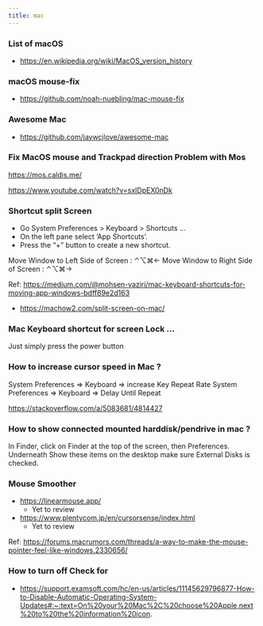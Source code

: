 ```yaml
---
title: mac
---
```


### List of macOS

- https://en.wikipedia.org/wiki/MacOS_version_history

### macOS mouse-fix

- https://github.com/noah-nuebling/mac-mouse-fix

### Awesome Mac

- https://github.com/jaywcjlove/awesome-mac

### Fix MacOS mouse and Trackpad direction Problem with Mos

https://mos.caldis.me/

https://www.youtube.com/watch?v=sxIDpEX0nDk

### Shortcut split Screen

- Go System Preferences > Keyboard > Shortcuts ... 
- On the left pane select ‘App Shortcuts’.
- Press the “+” button to create a new shortcut.


Move Window to Left Side of Screen : ⌃⌥⌘←
Move Window to Right Side of Screen : ⌃⌥⌘→

Ref: https://medium.com/@mohsen-vaziri/mac-keyboard-shortcuts-for-moving-app-windows-bdff89e2d163
- https://machow2.com/split-screen-on-mac/
### Mac Keyboard shortcut for screen Lock ... 

Just simply press the power button

### How to increase cursor speed in Mac ? 

System Preferences => Keyboard => increase Key Repeat Rate
System Preferences => Keyboard => Delay Until Repeat

https://stackoverflow.com/a/5083681/4814427

### How to show connected mounted harddisk/pendrive in mac ?

In Finder, click on Finder at the top of the screen, then Preferences. Underneath Show these items on the desktop make sure External Disks is checked. 

### Mouse Smoother 

- https://linearmouse.app/
  - Yet to review
- https://www.plentycom.jp/en/cursorsense/index.html
  - Yet to review

Ref: https://forums.macrumors.com/threads/a-way-to-make-the-mouse-pointer-feel-like-windows.2330656/

### How to turn off Check for
- https://support.examsoft.com/hc/en-us/articles/11145629796877-How-to-Disable-Automatic-Operating-System-Updates#:~:text=On%20your%20Mac%2C%20choose%20Apple,next%20to%20the%20information%20icon.

